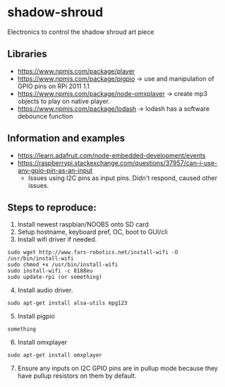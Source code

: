 # shadow-shroud
Electronics to control the shadow shroud art piece

## Libraries
* https://www.npmjs.com/package/player
* https://www.npmjs.com/package/pigpio -> use and manipulation of GPIO pins on RPi 2011 1.1
* https://www.npmjs.com/package/node-omxplayer -> create mp3 objects to play on native player.
* https://www.npmjs.com/package/lodash -> lodash has a software debounce function

## Information and examples
* https://learn.adafruit.com/node-embedded-development/events
* https://raspberrypi.stackexchange.com/questions/37957/can-i-use-any-gpio-pin-as-an-input
  * Issues using I2C pins as input pins. Didn't respond, caused other issues.

## Steps to reproduce:
1. Install newest raspbian/NOOBS onto SD card
2. Setup hostname, keyboard pref, OC, boot to GUI/cli
3. Install wifi driver if needed.

```
sudo wget http://www.fars-robotics.net/install-wifi -O /usr/bin/install-wifi
sudo chmod +x /usr/bin/install-wifi
sudo install-wifi -c 8188eu
sudo update-rpi (or something)
```

4. Install audio driver.
```
sudo apt-get install alsa-utils mpg123
```

5. Install pigpio
```
something
```

6. Install omxplayer
```
sudo apt-get install omxplayer
```

7. Ensure any inputs on I2C GPIO pins are in pullup mode because they have pullup resistors on them by default. 
